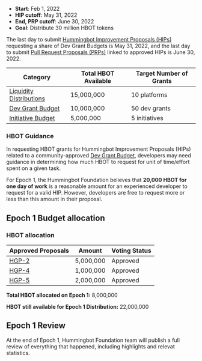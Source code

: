 - **Start**: Feb 1, 2022
- **HIP cutoff**: May 31, 2022
- **End, PRP cutoff**: June 30, 2022
- **Goal**: Distribute 30 million HBOT tokens

The last day to submit [Hummingbot Improvement Proposals (HIPs)](./proposals/hip) requesting a share of Dev Grant Budgets is May 31, 2022, and the last day to submit [Pull Request Proposals (PRPs)](./proposals/prp) linked to approved HIPs is June 30, 2022.

| Category                                                                      | Total HBOT Available      | Target Number of Grants |
| ------------------------------------------------------------------------------| ------------------------- | ----------------------- |
| [Liquidity Distributions](/governance/proposals/hgp/#liquidity-distributions-ld) | 15,000,000                | 10 platforms             |
| [Dev Grant Budget](/governance/proposals/hgp/#dev-grant-budget-dg)               | 10,000,000                | 50 dev grants           |
| [Initiative Budget](/governance/proposals/hgp/#initiative-budget-ib)     | 5,000,000                 | 5 initiatives           |

### HBOT Guidance

In requesting HBOT grants for Hummingbot Improvement Proposals (HIPs) related to a community-approved [Dev Grant Budget](/governance/proposals/hgp/#dev-grant-budget-dg), developers may need guidance in determining how much HBOT to request for unit of time/effort spent on a given task.

For Epoch 1, the Hummingbot Foundation believes that **20,000 HBOT for one day of work** is a reasonable amount for an experienced developer to request for a valid HIP. However, developers are free to request more or less than this amount in their proposal.

## Epoch 1 Budget allocation

### HBOT allocation
|Approved Proposals                                  |   Amount       |Voting Status      |
|----------------------------------------------------|----------------|-------------------|
|[HGP-2](https://snapshot.org/#/hbot.eth/proposal/0x3971d8250ba82cd631141949dbfc77f2df11e99547b265074cab3155c8c36ad0)| 5,000,000 | Approved |
|[HGP-4](https://snapshot.org/#/hbot.eth/proposal/0xd0c5b54badfd631d7433da0f76795a9dc0d82fc66596d547cda2f3537f903e3f)| 1,000,000 | Approved |
|[HGP-5](https://snapshot.org/#/hbot.eth/proposal/0xc2b0005a70183758d9bec46a0b532ddebb3e903738e4ba17302c5dd66ec874a0)| 2,000,000 | Approved |


**Total HBOT allocated on Epoch 1:** 8,000,000

**HBOT still available for Epoch 1 Distribution:** 22,000,000

## Epoch 1 Review

At the end of Epoch 1, Hummingbot Foundation team will publish a full review of everything that happened, including highlights and relevat statistics.